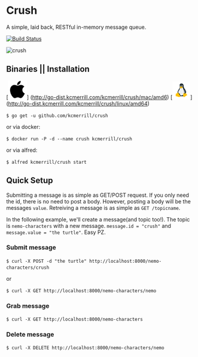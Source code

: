 # Crush

A simple, laid back, RESTful in-memory message queue.

[![Build Status](https://travis-ci.org/kcmerrill/crush.svg?branch=master)](https://travis-ci.org/kcmerrill/crush)

![crush](https://raw.githubusercontent.com/kcmerrill/queued/master/assets/crush.jpg)

## Binaries || Installation
[![MacOSX](https://raw.githubusercontent.com/kcmerrill/go-dist/master/assets/apple_logo.png "Mac OSX")] (http://go-dist.kcmerrill.com/kcmerrill/crush/mac/amd6) [![Linux](https://raw.githubusercontent.com/kcmerrill/go-dist/master/assets/linux_logo.png "Linux")] (http://go-dist.kcmerrill.com/kcmerrill/crush/linux/amd64)

`$ go get -u github.com/kcmerrill/crush`

or via docker:

`$ docker run -P -d --name crush kcmerrill/crush`

or via alfred:

`$ alfred kcmerrill/crush start`

## Quick Setup

Submitting a message is as simple as GET/POST request. If you only need the id, there is no need to post a body. However, posting a body will be the messages `value`. Retreiving a message is as simple as `GET /topicname`.

In the following example, we'll create a message(and topic too!). The topic is `nemo-characters` with a new message. `message.id = "crush"` and `message.value = "the turtle"`. Easy PZ.

### Submit message

`$ curl -X POST -d "the turtle" http://localhost:8000/nemo-characters/crush`

or

`$ curl -X GET http://localhost:8000/nemo-characters/nemo`

### Grab message

`$ curl -X GET http://localhost:8000/nemo-characters`

### Delete message

`$ curl -X DELETE http://localhost:8000/nemo-characters/nemo`
